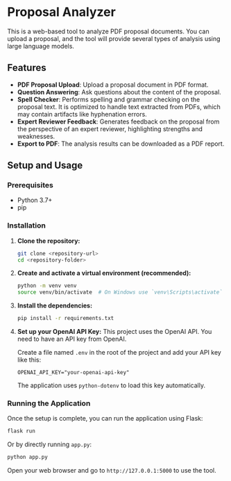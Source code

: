 # Proposal Analyzer

This is a web-based tool to analyze PDF proposal documents. You can upload a proposal, and the tool will provide several types of analysis using large language models.

## Features

*   **PDF Proposal Upload**: Upload a proposal document in PDF format.
*   **Question Answering**: Ask questions about the content of the proposal.
*   **Spell Checker**: Performs spelling and grammar checking on the proposal text. It is optimized to handle text extracted from PDFs, which may contain artifacts like hyphenation errors.
*   **Expert Reviewer Feedback**: Generates feedback on the proposal from the perspective of an expert reviewer, highlighting strengths and weaknesses.
*   **Export to PDF**: The analysis results can be downloaded as a PDF report.

## Setup and Usage

### Prerequisites

*   Python 3.7+
*   pip

### Installation

1.  **Clone the repository:**
    ```bash
    git clone <repository-url>
    cd <repository-folder>
    ```

2.  **Create and activate a virtual environment (recommended):**
    ```bash
    python -m venv venv
    source venv/bin/activate  # On Windows use `venv\Scripts\activate`
    ```

3.  **Install the dependencies:**
    ```bash
    pip install -r requirements.txt
    ```

4.  **Set up your OpenAI API Key:**
    This project uses the OpenAI API. You need to have an API key from OpenAI.

    Create a file named `.env` in the root of the project and add your API key like this:
    ```
    OPENAI_API_KEY="your-openai-api-key"
    ```
    The application uses `python-dotenv` to load this key automatically.

### Running the Application

Once the setup is complete, you can run the application using Flask:

```bash
flask run
```

Or by directly running `app.py`:

```bash
python app.py
```

Open your web browser and go to `http://127.0.0.1:5000` to use the tool. 